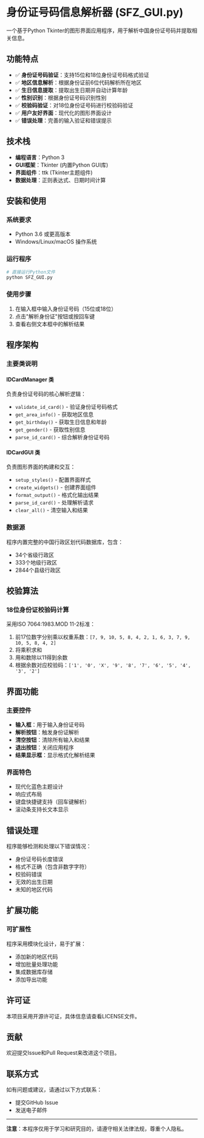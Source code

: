 # 身份证号码信息解析器 (SFZ_GUI.py)

一个基于Python Tkinter的图形界面应用程序，用于解析中国身份证号码并提取相关信息。

## 功能特点

- ✅ **身份证号码验证**：支持15位和18位身份证号码格式验证
- ✅ **地区信息解析**：根据身份证前6位代码解析所在地区
- ✅ **生日信息提取**：提取出生日期并自动计算年龄
- ✅ **性别识别**：根据身份证号码识别性别
- ✅ **校验码验证**：对18位身份证号码进行校验码验证
- ✅ **用户友好界面**：现代化的图形界面设计
- ✅ **错误处理**：完善的输入验证和错误提示

## 技术栈

- **编程语言**：Python 3
- **GUI框架**：Tkinter (内置Python GUI库)
- **界面组件**：ttk (Tkinter主题组件)
- **数据处理**：正则表达式、日期时间计算

## 安装和使用

### 系统要求
- Python 3.6 或更高版本
- Windows/Linux/macOS 操作系统

### 运行程序
```bash
# 直接运行Python文件
python SFZ_GUI.py
```

### 使用步骤
1. 在输入框中输入身份证号码（15位或18位）
2. 点击"解析身份证"按钮或按回车键
3. 查看右侧文本框中的解析结果


## 程序架构

### 主要类说明

#### IDCardManager 类
负责身份证号码的核心解析逻辑：

- `validate_id_card()` - 验证身份证号码格式
- `get_area_info()` - 获取地区信息
- `get_birthday()` - 获取生日信息和年龄
- `get_gender()` - 获取性别信息
- `parse_id_card()` - 综合解析身份证号码

#### IDCardGUI 类
负责图形界面的构建和交互：

- `setup_styles()` - 配置界面样式
- `create_widgets()` - 创建界面组件
- `format_output()` - 格式化输出结果
- `parse_id_card()` - 处理解析请求
- `clear_all()` - 清空输入和结果

### 数据源
程序内置完整的中国行政区划代码数据库，包含：
- 34个省级行政区
- 333个地级行政区
- 2844个县级行政区

## 校验算法

### 18位身份证校验码计算
采用ISO 7064:1983.MOD 11-2标准：

1. 前17位数字分别乘以权重系数：`[7, 9, 10, 5, 8, 4, 2, 1, 6, 3, 7, 9, 10, 5, 8, 4, 2]`
2. 将乘积求和
3. 用和数除以11得到余数
4. 根据余数对应校验码：`['1', '0', 'X', '9', '8', '7', '6', '5', '4', '3', '2']`

## 界面功能

### 主要控件
- **输入框**：用于输入身份证号码
- **解析按钮**：触发身份证解析
- **清空按钮**：清除所有输入和结果
- **退出按钮**：关闭应用程序
- **结果显示框**：显示格式化解析结果

### 界面特色
- 现代化蓝色主题设计
- 响应式布局
- 键盘快捷键支持（回车键解析）
- 滚动条支持长文本显示

## 错误处理

程序能够检测和处理以下错误情况：
- 身份证号码长度错误
- 格式不正确（包含非数字字符）
- 校验码错误
- 无效的出生日期
- 未知的地区代码

## 扩展功能

### 可扩展性
程序采用模块化设计，易于扩展：
- 添加新的地区代码
- 增加批量处理功能
- 集成数据库存储
- 添加导出功能


## 许可证

本项目采用开源许可证，具体信息请查看LICENSE文件。

## 贡献

欢迎提交Issue和Pull Request来改进这个项目。

## 联系方式

如有问题或建议，请通过以下方式联系：
- 提交GitHub Issue
- 发送电子邮件

---

**注意**：本程序仅用于学习和研究目的，请遵守相关法律法规，尊重个人隐私。
